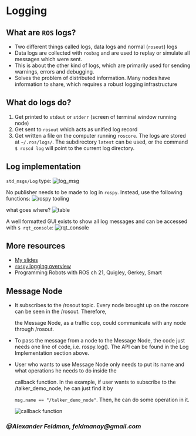 # Logging

## What are `ROS` logs?

* Two different things called logs, data logs and normal \(`rosout`\) logs
* Data logs are collected with `rosbag` and are used to replay or simulate all messages which were sent.
* This is about the other kind of logs, which are primarily used for sending warnings, errors and debugging.
* Solves the problem of distributed information. Many nodes have information to share, which requires a robust logging infrastructure

## What do logs do?

1. Get printed to `stdout` or `stderr` \(screen of terminal window running node\)
2. Get sent to `rosout` which acts as unified log record
3. Get written a file on the computer running `roscore`. The logs are stored at `~/.ros/logs/`. The subdirectory `latest` can be used, or the command `$ roscd log` will point to the current log directory.

## Log implementation

`std_msgs/Log` type: ![log\_msg](https://i.imgur.com/VQQogKf.png)

No publisher needs to be made to log in `rospy`. Instead, use the following functions: ![rospy tooling](https://i.imgur.com/H0ltU0e.png)

what goes where? ![table](https://i.imgur.com/9Bn53Oy.png)

A well formatted GUI exists to show all log messages and can be accessed with `$ rqt_console`: ![rqt\_console](https://i.imgur.com/zzeorjS.png)

## More resources

* [My slides](https://docs.google.com/presentation/d/1WL0vn4XhEuDa36pvibgytF7ya8XHCRVbPJDk5l2LIhQ/edit?usp=sharing)
* [`rospy` logging overview](http://wiki.ros.org/rospy/Overview/Logging)
* Programming Robots with ROS ch 21, Quigley, Gerkey, Smart

## Message Node

* It subscribes to the /rosout topic. Every node brought up on the roscore can be seen in the /rosout. Therefore,

  the Message Node, as a traffic cop, could communicate with any node through /rosout.

* To pass the message from a node to the Message Node, the code just needs one line of code, i.e. rospy.log\(\). The API can be   found in the Log Implementation section above.
* User who wants to use Message Node only needs to put its name and what operations he needs to do inside the

  callback function. In the example, if user wants to subscribe to the /talker\_demo\_node, he can just find it by

  `msg.name == "/talker_demo_node"`.  Then, he can do some operation in it.

  ![callback function](https://i.imgur.com/sAgGQjL.png)

### _@Alexander Feldman, feldmanay@gmail.com_
